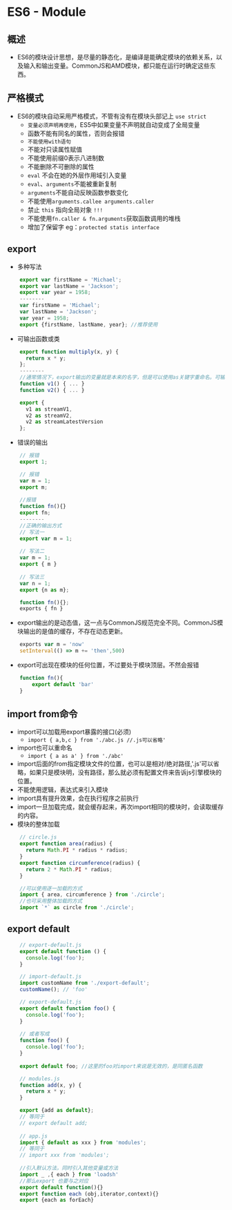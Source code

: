 # ES6 - Module

## 概述
 + ES6的模块设计思想，是尽量的静态化，是编译是能确定模块的依赖关系，以及输入和输出变量。CommonJS和AMD模块，都只能在运行时确定这些东西。

## 严格模式
+ ES6的模块自动采用严格模式，不管有没有在模块头部记上 `use strict`
	* `变量必须声明再使用`，ES5中如果变量不声明就自动变成了全局变量
	* 函数不能有同名的属性，否则会报错
	* `不能使用with语句`
	* 不能对只读属性赋值
	* 不能使用前缀0表示八进制数
	* 不能删除不可删除的属性
	* `eval` 不会在她的外层作用域引入变量
	* `eval`、`arguments`不能被重新复制
	* `arguments`不能自动反映函数参数变化
	* 不能使用`arguments.callee arguments.caller`
	* 禁止 `this` 指向全局对象 `!!!`
	* 不能使用`fn.caller & fn.arguments`获取函数调用的堆栈
	* 增加了保留字 eg：`protected statis interface`
	
## export
+ 多种写法

```js
	export var firstName = 'Michael';
	export var lastName = 'Jackson';
	export var year = 1958;
	--------
	var firstName = 'Michael';
	var lastName = 'Jackson';
	var year = 1958;
	export {firstName, lastName, year}; //推荐使用
```
+ 可输出函数或类

```javascript
	export function multiply(x, y) {
	  return x * y;
	};
	--------
	//通常情况下，export输出的变量就是本来的名字，但是可以使用as关键字重命名。可输出多次。
	function v1() { ... }
	function v2() { ... }

	export {
	  v1 as streamV1,
	  v2 as streamV2,
	  v2 as streamLatestVersion
	};	
```
 + 错误的输出

```javascript
	// 报错
	export 1;

	// 报错
	var m = 1;
	export m;
	
	//报错
	function fn(){}
	export fn;
	--------
	//正确的输出方式
	// 写法一
	export var m = 1;
	
	// 写法二
	var m = 1;
	export { m }
	
	// 写法三
	var n = 1;
	export {n as m};

	function fn(){};
	exports { fn }
```
+ export输出的是动态值，这一点与CommonJS规范完全不同。CommonJS模块输出的是值的缓存，不存在动态更新。

```javascript
	exports var m = 'now'
	setInterval(() => m += 'then',500)
```
+ export可出现在模块的任何位置，不过要处于模块顶层。不然会报错

```javascript
	function fn(){
		export default 'bar'
	}
```

## import from命令
+ import可以加载用export暴露的接口(必须)
	* `import { a,b,c } from './abc.js //.js可以省略'`
+ import也可以重命名
  * `import { a as a' } from './abc'` 
+ import后面的from指定模块文件的位置，也可以是相对/绝对路径,'.js'可以省略，如果只是模块明，没有路径，那么就必须有配置文件来告诉js引擎模块的位置。
+ 不能使用逻辑，表达式来引入模块
+ import具有提升效果，会在执行程序之前执行
+ import一旦加载完成，就会缓存起来，再次import相同的模块时，会读取缓存的内容。
+ 模块的整体加载

```javascript
	// circle.js
	export function area(radius) {
	  return Math.PI * radius * radius;
	}
	export function circumference(radius) {
	  return 2 * Math.PI * radius;
	}

	//可以使用逐一加载的方式
	import { area, circumference } from './circle';
	//也可采用整体加载的方式
	import `*` as circle from './circle';
```

## export default
```js
	// export-default.js
	export default function () {
	  console.log('foo');
	}

	// import-default.js
	import customName from './export-default';
	customName(); // 'foo'

	// export-default.js
	export default function foo() {
	  console.log('foo');
	}
	
	// 或者写成
	function foo() {
	  console.log('foo');
	}
	
	export default foo; //这里的foo对import来说是无效的，是同匿名函数

	// modules.js
	function add(x, y) {
	  return x * y;
	}

	export {add as default};
	// 等同于
	// export default add;
	
	// app.js
	import { default as xxx } from 'modules';
	// 等同于
	// import xxx from 'modules';
	
	//引入默认方法，同时引入其他变量或方法
	import _ ,{ each } from 'loadsh'
	//那么export 也要与之对应
	export default function(){}
	export function each (obj,iterator,context){}
	export {each as forEach}
```

​	